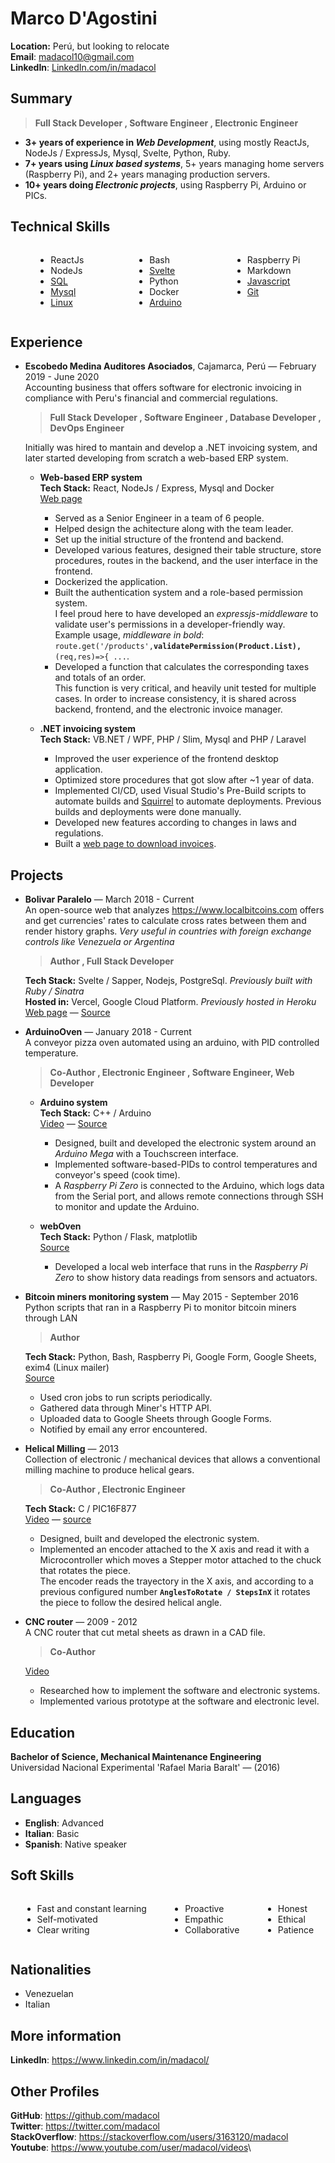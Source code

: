 
# Marco D'Agostini

**Location:** Perú, but looking to relocate\
**Email**: madacol10@gmail.com\
**LinkedIn**: [LinkedIn.com/in/madacol](https://www.linkedin.com/in/madacol/)

## Summary

> **Full Stack Developer , Software Engineer , Electronic Engineer**

- **3+ years of experience in *Web Development***, using mostly ReactJs, NodeJs / ExpressJs, Mysql, Svelte, Python, Ruby.
- **7+ years using *Linux based systems***, 5+ years managing home servers (Raspberry Pi), and 2+ years managing production servers.
- **10+ years doing *Electronic projects***, using Raspberry Pi, Arduino or PICs.

## Technical Skills

<div class="columnList" style="display: flex; justify-content: space-around">
<div style="display: flex; flex-direction: column">

- ReactJs
- NodeJs
- [SQL](https://stackoverflow.com/search?q=user:3163120+[sql])
- [Mysql](https://stackoverflow.com/search?q=user:3163120+[mysql])
- [Linux](https://stackoverflow.com/search?q=user:3163120+[linux])

</div>
<div style="display: flex; flex-direction: column">

- Bash
- [Svelte](https://github.com/madacol/bolivarparalelo)
- Python
- Docker
- [Arduino](https://github.com/madacol/ArduinoOven)

</div>
<div style="display: flex; flex-direction: column">

- Raspberry Pi
- Markdown
- [Javascript](https://stackoverflow.com/search?q=user:3163120+[javascript])
- [Git](https://github.com/madacol)

</div>
</div>

## Experience

- **Escobedo Medina Auditores Asociados**, Cajamarca, Perú  —  February 2019 - June 2020\
  Accounting business that offers software for electronic invoicing in compliance with Peru's financial and commercial regulations.

  > **Full Stack Developer , Software Engineer , Database Developer , DevOps Engineer**

  Initially was hired to mantain and develop a .NET invoicing system, and later started developing from scratch a web-based ERP system.

  - **Web-based ERP system**\
    **Tech Stack:** React, NodeJs / Express, Mysql and Docker\
    [Web page](https://app.mifacturaperu.com)

    - Served as a Senior Engineer in a team of 6 people.
    - Helped design the achitecture along with the team leader.
    - Set up the initial structure of the frontend and backend.
    - Developed various features, designed their table structure, store procedures, routes in the backend, and the user interface in the frontend.
    - Dockerized the application.
    - Built the authentication system and a role-based permission system.\
    I feel proud here to have developed an *expressjs-middleware* to validate user's permissions in a developer-friendly way.\
    Example usage, *middleware in bold*: `route.get('/products',`**`validatePermission(Product.List),`**`(req,res)=>{ ...`.
    - Developed a function that calculates the corresponding taxes and totals of an order.\
    This function is very critical, and heavily unit tested for multiple cases. In order to increase consistency, it is shared across backend, frontend, and the electronic invoice manager.

  - **.NET invoicing system**\
    **Tech Stack:** VB.NET / WPF, PHP / Slim, Mysql and PHP / Laravel

    - Improved the user experience of the frontend desktop application.
    - Optimized store procedures that got slow after ~1 year of data.
    - Implemented CI/CD, used Visual Studio's Pre-Build scripts to automate builds and [Squirrel](https://github.com/Squirrel/Squirrel.Windows) to automate deployments. Previous builds and deployments were done manually.
    - Developed new features according to changes in laws and regulations.
    - Built a [web page to download invoices](http://www.mifacturaperu.com/).

## Projects

- **Bolivar Paralelo** — March 2018 - Current\
  An open-source web that analyzes <https://www.localbitcoins.com> offers and get currencies' rates to calculate cross rates between them and render history graphs. *Very useful in countries with foreign exchange controls like Venezuela or Argentina*

  > **Author , Full Stack Developer**

  **Tech Stack:** Svelte / Sapper, Nodejs, PostgreSql. *Previously built with Ruby / Sinatra*\
  **Hosted in:** Vercel, Google Cloud Platform. *Previously hosted in Heroku*\
  [Web page](https://bolivarparalelo.com) — [Source](https://github.com/madacol/bolivarparalelo)

- **ArduinoOven** — January 2018 - Current\
  A conveyor pizza oven automated using an arduino, with PID controlled temperature.

  > **Co-Author , Electronic Engineer , Software Engineer, Web Developer**

  - **Arduino system**\
    **Tech Stack:** C++ / Arduino\
    [Video](https://www.youtube.com/watch?v=MHU5xQRTyus) — [Source](https://github.com/madacol/ArduinoOven)

    - Designed, built and developed the electronic system around an *Arduino Mega* with a Touchscreen interface.
    - Implemented software-based-PIDs to control temperatures and conveyor's speed (cook time).
    - A *Raspberry Pi Zero* is connected to the Arduino, which logs data from the Serial port, and allows remote connections through SSH to monitor and update the Arduino.

  - **webOven**\
    **Tech Stack:** Python / Flask, matplotlib\
    [Source](https://github.com/madacol/webOven)

    - Developed a local web interface that runs in the *Raspberry Pi Zero* to show history data readings from sensors and actuators.

- **Bitcoin miners monitoring system** — May 2015 - September 2016\
  Python scripts that ran in a Raspberry Pi to monitor bitcoin miners through LAN

  > **Author**

  **Tech Stack:** Python, Bash, Raspberry Pi, Google Form, Google Sheets, exim4 (Linux mailer)\
  [Source](https://github.com/madacol/bitcoin-miners-monitor)

  - Used cron jobs to run scripts periodically.
  - Gathered data through Miner's HTTP API.
  - Uploaded data to Google Sheets through Google Forms.
  - Notified by email any error encountered.

- **Helical Milling** — 2013\
  Collection of electronic / mechanical devices that allows a conventional milling machine to produce helical gears.

  > **Co-Author , Electronic Engineer**

  **Tech Stack:** C / PIC16F877\
  [Video](https://www.youtube.com/watch?v=wu8dKf8xgoI) — [source](https://github.com/madacol/helical-milling)

  - Designed, built and developed the electronic system.
  - Implemented an encoder attached to the X axis and read it with a Microcontroller which moves a Stepper motor attached to the chuck that rotates the piece.\
  The encoder reads the trayectory in the X axis, and according to a previous configured number **`AnglesToRotate / StepsInX`** it rotates the piece to follow the desired helical angle.

- **CNC router** — 2009 - 2012\
  A CNC router that cut metal sheets as drawn in a CAD file.

  > **Co-Author**

  [Video](https://www.youtube.com/watch?v=joTXaflXwJw)

  - Researched how to implement the software and electronic systems.
  - Implemented various prototype at the software and electronic level.

## Education

**Bachelor of Science, Mechanical Maintenance Engineering**\
Universidad Nacional Experimental 'Rafael Maria Baralt' — (2016)

## Languages

- **English**: Advanced
- **Italian**: Basic
- **Spanish**: Native speaker

## Soft Skills

<div class="columnList" style="display: flex; justify-content: space-around">
<div style="display: flex; flex-direction: column">

- Fast and constant learning
- Self-motivated
- Clear writing

</div>
<div style="display: flex; flex-direction: column">

- Proactive
- Empathic
- Collaborative

</div>
<div style="display: flex; flex-direction: column">

- Honest
- Ethical
- Patience

</div>
</div>

## Nationalities

- Venezuelan
- Italian

## More information

**LinkedIn**: <https://www.linkedin.com/in/madacol/>

## Other Profiles

**GitHub**: <https://github.com/madacol>\
**Twitter**: <https://twitter.com/madacol>\
**StackOverflow**: <https://stackoverflow.com/users/3163120/madacol>\
**Youtube**: <https://www.youtube.com/user/madacol/videos>\
